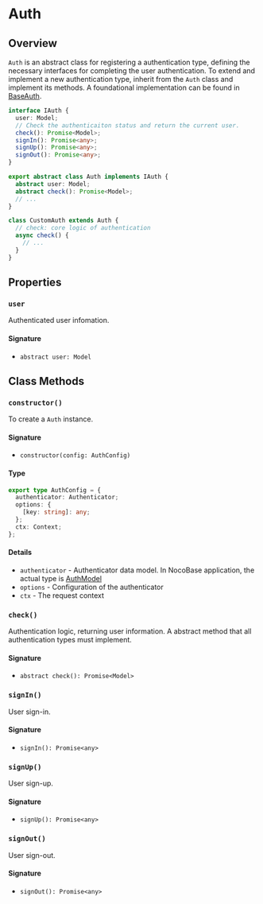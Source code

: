 # Auth

## Overview

`Auth` is an abstract class for registering a authentication type, defining the necessary interfaces for completing the user authentication. To extend and implement a new authentication type, inherit from the `Auth` class and implement its methods. A foundational implementation can be found in [BaseAuth](./base-auth.md).

```ts
interface IAuth {
  user: Model;
  // Check the authenticaiton status and return the current user.
  check(): Promise<Model>;
  signIn(): Promise<any>;
  signUp(): Promise<any>;
  signOut(): Promise<any>;
}

export abstract class Auth implements IAuth {
  abstract user: Model;
  abstract check(): Promise<Model>;
  // ...
}

class CustomAuth extends Auth {
  // check: core logic of authentication
  async check() {
    // ...
  }
}
```

## Properties

### `user`

Authenticated user infomation.

#### Signature

- `abstract user: Model`

## Class Methods

### `constructor()`

To create a `Auth` instance.

#### Signature

- `constructor(config: AuthConfig)`

#### Type

```ts
export type AuthConfig = {
  authenticator: Authenticator;
  options: {
    [key: string]: any;
  };
  ctx: Context;
};
```

#### Details

- `authenticator` - Authenticator data model. In NocoBase application, the actual type is [AuthModel](../../plugins/auth/dev/api.md#authmodel)
- `options` - Configuration of the authenticator
- `ctx` - The request context

### `check()`

Authentication logic, returning user information. A abstract method that all authentication types must implement.

#### Signature

- `abstract check(): Promise<Model>`

### `signIn()`

User sign-in.

#### Signature

- `signIn(): Promise<any>`

### `signUp()`

User sign-up.

#### Signature

- `signUp(): Promise<any>`

### `signOut()`

User sign-out.

#### Signature

- `signOut(): Promise<any>`
